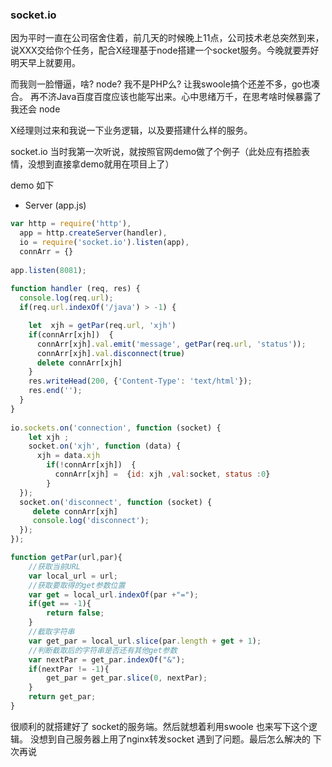 ### socket.io 

因为平时一直在公司宿舍住着，前几天的时候晚上11点，公司技术老总突然到来，
说XXX交给你个任务，配合X经理基于node搭建一个socket服务。今晚就要弄好明天早上就要用。   

而我则一脸懵逼，啥? node? 我不是PHP么? 让我swoole搞个还差不多，go也凑合。
再不济Java百度百度应该也能写出来。心中思绪万千，在思考啥时候暴露了我还会 node 

X经理则过来和我说一下业务逻辑，以及要搭建什么样的服务。

socket.io 当时我第一次听说，就按照官网demo做了个例子（此处应有捂脸表情，没想到直接拿demo就用在项目上了）

demo 如下

- Server (app.js)
````javascript
var http = require('http'), 
  app = http.createServer(handler),    
  io = require('socket.io').listen(app),  
  connArr = {}
 
app.listen(8081);  
  
function handler (req, res) {   
  console.log(req.url);
  if(req.url.indexOf('/java') > -1) {

    let  xjh = getPar(req.url, 'xjh')
    if(connArr[xjh])  {
      connArr[xjh].val.emit('message', getPar(req.url, 'status'));
      connArr[xjh].val.disconnect(true)
      delete connArr[xjh]
    } 
    res.writeHead(200, {'Content-Type': 'text/html'});      
    res.end('');
  } 
}  
  
io.sockets.on('connection', function (socket) {  
    let xjh ;
    socket.on('xjh', function (data) {  
      xjh = data.xjh
        if(!connArr[xjh])  {
          connArr[xjh] =  {id: xjh ,val:socket, status :0}
        }
  }); 
  socket.on('disconnect', function (socket) {
     delete connArr[xjh]
     console.log('disconnect');
  });
});  

function getPar(url,par){
    //获取当前URL
    var local_url = url; 
    //获取要取得的get参数位置
    var get = local_url.indexOf(par +"=");
    if(get == -1){
        return false;   
    }   
    //截取字符串
    var get_par = local_url.slice(par.length + get + 1);    
    //判断截取后的字符串是否还有其他get参数
    var nextPar = get_par.indexOf("&");
    if(nextPar != -1){
        get_par = get_par.slice(0, nextPar);
    }
    return get_par;
}
````

很顺利的就搭建好了 socket的服务端。然后就想着利用swoole 也来写下这个逻辑。
没想到自己服务器上用了nginx转发socket 遇到了问题。最后怎么解决的 下次再说
